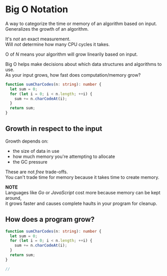 # Big O Notation

A way to categorize the time or memory of an algorithm based on input.</br>
Generalizes the growth of an algorithm.

It's _not_ an exact measurement.</br>
Will _not_ determine how many CPU cycles it takes.

O of _N_ means your algorithm will grow linearily based on input.

Big O helps make decisions about which data structures and algorithms to use.</br>
As your input grows, how fast does computation/memory grow?

```ts
function sumCharCodes(n: string): number {
  let sum = 0;
  for (let i = 0; i < n.length; ++i) {
    sum += n.charCodeAt(i);
  }
  return sum;
}
```

## Growth in respect to the input

Growth depends on:

- the size of data in use
- how much memory you're attempting to allocate
- the GC pressure

These are not _free_ trade-offs.</br>
You can't trade time for memory because it takes time to create memory.

**NOTE**</br>
Languages like _Go_ or _JavaScript_ cost more because memory can be kept around,</br>
it grows faster and causes complete haults in your program for cleanup.

## How does a program grow?

```ts
function sumCharCodes(n: string): number {
  let sum = 0;
  for (let i = 0; i < n.length; ++i) {
    sum += n.charCodeAt(i);
  }
  return sum;
}

// 
```
